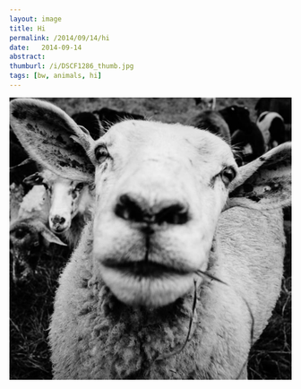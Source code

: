 ```yaml
---
layout: image
title: Hi
permalink: /2014/09/14/hi
date:   2014-09-14
abstract: 
thumburl: /i/DSCF1286_thumb.jpg
tags: [bw, animals, hi]
---
```

![](/i/DSCF1286.jpg)


